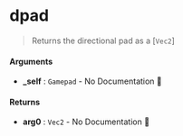 # dpad

>  Returns the directional pad as a [`Vec2`]

#### Arguments

- **\_self** : `Gamepad` \- No Documentation 🚧

#### Returns

- **arg0** : `Vec2` \- No Documentation 🚧